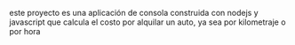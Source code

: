 este proyecto es una aplicación de consola construida con nodejs y javascript
que calcula el costo por alquilar un auto, ya sea por kilometraje o por hora